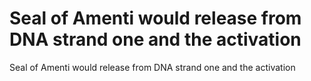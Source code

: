 # Seal of Amenti would release from DNA strand one and the activation

Seal of Amenti would release from DNA strand one and the activation